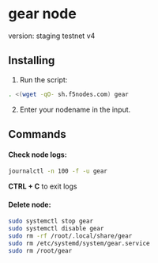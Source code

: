 # gear node

version: staging testnet v4

## Installing

1. Run the script:

```sh
. <(wget -qO- sh.f5nodes.com) gear
```

2. Enter your nodename in the input.

## Commands

#### Check node logs:

```sh
journalctl -n 100 -f -u gear
```

**CTRL + C** to exit logs

#### Delete node:

```sh
sudo systemctl stop gear
sudo systemctl disable gear
sudo rm -rf /root/.local/share/gear
sudo rm /etc/systemd/system/gear.service
sudo rm /root/gear
```
